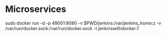 # Microservices 
sudo docker run -d -p 49001:8080 -v $PWD/jenkins:/var/jenkins_home:z -v /var/run/docker.sock:/var/run/docker.sock -t jenkinswithdocker:1


